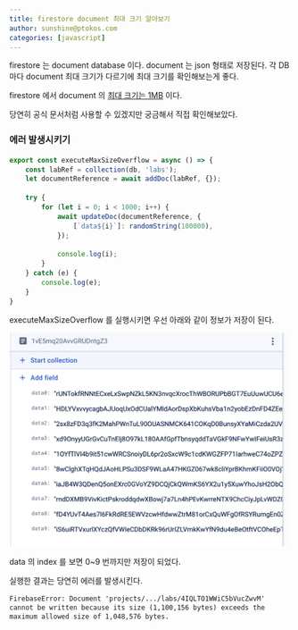```yaml
---
title: firestore document 최대 크기 알아보기
author: sunshine@ptokos.com
categories: [javascript]
---
```


firestore 는 document database 이다. document 는 json 형태로 저장된다. 
각 DB 마다 document 최대 크기가 다르기에 최대 크기를 확인해보는게 좋다.

firestore 에서 document 의 [최대 크기는 1MB](https://firebase.google.com/docs/firestore/quotas#collections_documents_and_fields) 이다. 

당연히 공식 문서처럼 사용할 수 있겠지만 궁금해서 직접 확인해보았다.

### 에러 발생시키기
```typescript
export const executeMaxSizeOverflow = async () => {
    const labRef = collection(db, 'labs');
    let documentReference = await addDoc(labRef, {});

    try {
        for (let i = 0; i < 1000; i++) {
            await updateDoc(documentReference, {
                [`data${i}`]: randomString(100000),
            });

            console.log(i);
        }
    } catch (e) {
        console.log(e);
    }
}
```

executeMaxSizeOverflow 를 실행시키면 우선 아래와 같이 정보가 저장이 된다.

![firestore-document-max-size-1.png](/assets/img/firebase/firestore-document-max-size-1.png)

data 의 index 를 보면 0~9 번까지만 저장이 되었다.

실행한 결과는 당연히 에러를 발생시킨다.

```
FirebaseError: Document 'projects/.../labs/4IQLTO1WWiC5bVucZwvM' cannot be written because its size (1,100,156 bytes) exceeds the maximum allowed size of 1,048,576 bytes.
```

